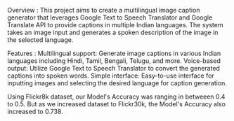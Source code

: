 Overview :
This project aims to create a multilingual image caption generator that leverages Google Text to Speech Translator and Google Translate API to provide captions in multiple Indian languages. The system takes an image input and generates a spoken description of the image in the selected language.

Features :
Multilingual support: Generate image captions in various Indian languages including Hindi, Tamil, Bengali, Telugu, and more. Voice-based output: Utilize Google Text to Speech Translator to convert the generated captions into spoken words. Simple interface: Easy-to-use interface for inputting images and selecting the desired language for caption generation.

Using Flickr8k dataset, our Model's Accuracy was ranging in betweeen 0.4 to 0.5.
But as we increased dataset to Flickr30k, the Model's Accuracy also increased to 0.738.
